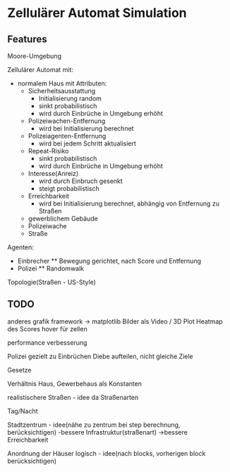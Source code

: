# Zellulärer Automat Simulation

## Features
Moore-Umgebung

Zellulärer Automat mit:
* normalem Haus mit Attributen:
	* Sicherheitsausstattung
		* Initialisierung random
		* sinkt probabilistisch
		* wird durch Einbrüche in Umgebung erhöht
	* Polizeiwachen-Entfernung
		* wird bei Initialisierung berechnet
	* Polizeiagenten-Entfernung
		* wird bei jedem Schritt aktualisiert
	* Repeat-Risiko
		* sinkt probabilistisch
		* wird durch Einbrüche in Umgebung erhöht
	* Interesse(Anreiz)
		* wird durch Einbruch gesenkt
		* steigt probabilistisch
	* Erreichbarkeit
		* wird bei Initialisierung berechnet, abhängig von Entfernung zu Straßen
	* gewerblichem Gebäude
	* Polizeiwache
	* Straße

Agenten:
* Einbrecher 
** Bewegung gerichtet, nach Score und Entfernung
* Polizei
** Randomwalk

Topologie(Straßen - US-Style)



## TODO

anderes grafik framework -> matplotlib
Bilder als Video / 3D Plot
Heatmap des Scores
hover für zellen

performance verbesserung

Polizei gezielt zu Einbrüchen
Diebe aufteilen, nicht gleiche Ziele

Gesetze

Verhältnis Haus, Gewerbehaus als Konstanten

realistischere Straßen - idee da
Straßenarten

Tag/Nacht

Stadtzentrum - idee(nähe zu zentrum bei step berechnung, berücksichtigen)
-bessere Infrastruktur(straßenart)
->bessere Erreichbarkeit

Anordnung der Häuser logisch - idee(nach blocks, vorherigen block berücksichtigen)
